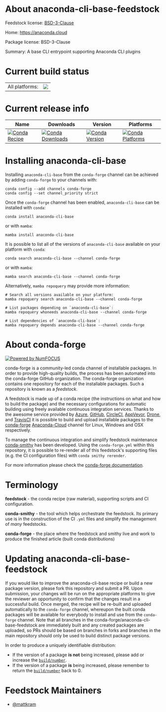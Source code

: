 About anaconda-cli-base-feedstock
=================================

Feedstock license: [BSD-3-Clause](https://github.com/conda-forge/anaconda-cli-base-feedstock/blob/main/LICENSE.txt)

Home: https://anaconda.cloud

Package license: BSD-3-Clause

Summary: A base CLI entrypoint supporting Anaconda CLI plugins

Current build status
====================


<table><tr><td>All platforms:</td>
    <td>
      <a href="https://dev.azure.com/conda-forge/feedstock-builds/_build/latest?definitionId=20117&branchName=main">
        <img src="https://dev.azure.com/conda-forge/feedstock-builds/_apis/build/status/anaconda-cli-base-feedstock?branchName=main">
      </a>
    </td>
  </tr>
</table>

Current release info
====================

| Name | Downloads | Version | Platforms |
| --- | --- | --- | --- |
| [![Conda Recipe](https://img.shields.io/badge/recipe-anaconda--cli--base-green.svg)](https://anaconda.org/conda-forge/anaconda-cli-base) | [![Conda Downloads](https://img.shields.io/conda/dn/conda-forge/anaconda-cli-base.svg)](https://anaconda.org/conda-forge/anaconda-cli-base) | [![Conda Version](https://img.shields.io/conda/vn/conda-forge/anaconda-cli-base.svg)](https://anaconda.org/conda-forge/anaconda-cli-base) | [![Conda Platforms](https://img.shields.io/conda/pn/conda-forge/anaconda-cli-base.svg)](https://anaconda.org/conda-forge/anaconda-cli-base) |

Installing anaconda-cli-base
============================

Installing `anaconda-cli-base` from the `conda-forge` channel can be achieved by adding `conda-forge` to your channels with:

```
conda config --add channels conda-forge
conda config --set channel_priority strict
```

Once the `conda-forge` channel has been enabled, `anaconda-cli-base` can be installed with `conda`:

```
conda install anaconda-cli-base
```

or with `mamba`:

```
mamba install anaconda-cli-base
```

It is possible to list all of the versions of `anaconda-cli-base` available on your platform with `conda`:

```
conda search anaconda-cli-base --channel conda-forge
```

or with `mamba`:

```
mamba search anaconda-cli-base --channel conda-forge
```

Alternatively, `mamba repoquery` may provide more information:

```
# Search all versions available on your platform:
mamba repoquery search anaconda-cli-base --channel conda-forge

# List packages depending on `anaconda-cli-base`:
mamba repoquery whoneeds anaconda-cli-base --channel conda-forge

# List dependencies of `anaconda-cli-base`:
mamba repoquery depends anaconda-cli-base --channel conda-forge
```


About conda-forge
=================

[![Powered by
NumFOCUS](https://img.shields.io/badge/powered%20by-NumFOCUS-orange.svg?style=flat&colorA=E1523D&colorB=007D8A)](https://numfocus.org)

conda-forge is a community-led conda channel of installable packages.
In order to provide high-quality builds, the process has been automated into the
conda-forge GitHub organization. The conda-forge organization contains one repository
for each of the installable packages. Such a repository is known as a *feedstock*.

A feedstock is made up of a conda recipe (the instructions on what and how to build
the package) and the necessary configurations for automatic building using freely
available continuous integration services. Thanks to the awesome service provided by
[Azure](https://azure.microsoft.com/en-us/services/devops/), [GitHub](https://github.com/),
[CircleCI](https://circleci.com/), [AppVeyor](https://www.appveyor.com/),
[Drone](https://cloud.drone.io/welcome), and [TravisCI](https://travis-ci.com/)
it is possible to build and upload installable packages to the
[conda-forge](https://anaconda.org/conda-forge) [Anaconda-Cloud](https://anaconda.org/)
channel for Linux, Windows and OSX respectively.

To manage the continuous integration and simplify feedstock maintenance
[conda-smithy](https://github.com/conda-forge/conda-smithy) has been developed.
Using the ``conda-forge.yml`` within this repository, it is possible to re-render all of
this feedstock's supporting files (e.g. the CI configuration files) with ``conda smithy rerender``.

For more information please check the [conda-forge documentation](https://conda-forge.org/docs/).

Terminology
===========

**feedstock** - the conda recipe (raw material), supporting scripts and CI configuration.

**conda-smithy** - the tool which helps orchestrate the feedstock.
                   Its primary use is in the construction of the CI ``.yml`` files
                   and simplify the management of *many* feedstocks.

**conda-forge** - the place where the feedstock and smithy live and work to
                  produce the finished article (built conda distributions)


Updating anaconda-cli-base-feedstock
====================================

If you would like to improve the anaconda-cli-base recipe or build a new
package version, please fork this repository and submit a PR. Upon submission,
your changes will be run on the appropriate platforms to give the reviewer an
opportunity to confirm that the changes result in a successful build. Once
merged, the recipe will be re-built and uploaded automatically to the
`conda-forge` channel, whereupon the built conda packages will be available for
everybody to install and use from the `conda-forge` channel.
Note that all branches in the conda-forge/anaconda-cli-base-feedstock are
immediately built and any created packages are uploaded, so PRs should be based
on branches in forks and branches in the main repository should only be used to
build distinct package versions.

In order to produce a uniquely identifiable distribution:
 * If the version of a package **is not** being increased, please add or increase
   the [``build/number``](https://docs.conda.io/projects/conda-build/en/latest/resources/define-metadata.html#build-number-and-string).
 * If the version of a package **is** being increased, please remember to return
   the [``build/number``](https://docs.conda.io/projects/conda-build/en/latest/resources/define-metadata.html#build-number-and-string)
   back to 0.

Feedstock Maintainers
=====================

* [@mattkram](https://github.com/mattkram/)

